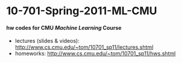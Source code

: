 # 10-701-Spring-2011-ML-CMU
#### hw codes for CMU _Machine Learning_ Course
* lectures (slides & videos): http://www.cs.cmu.edu/~tom/10701_sp11/lectures.shtml
* homeworks: http://www.cs.cmu.edu/~tom/10701_sp11/hws.shtml
